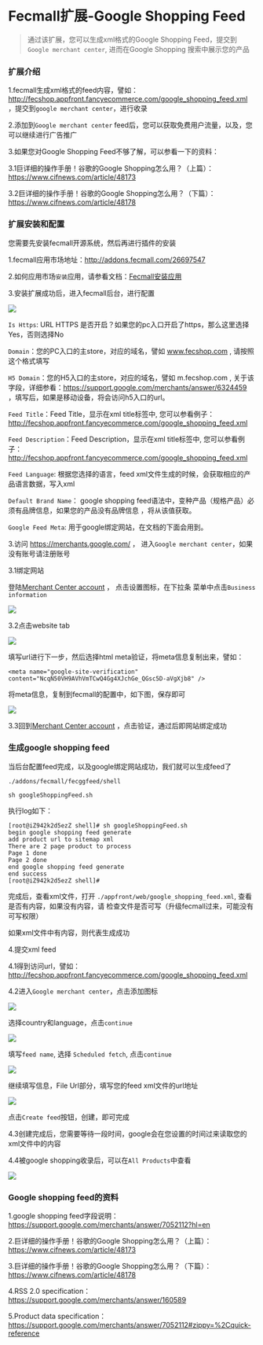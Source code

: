 Fecmall扩展-Google Shopping Feed
=================

> 通过该扩展，您可以生成xml格式的Google Shopping Feed，提交到`Google merchant center`, 进而在Google Shopping
搜索中展示您的产品



### 扩展介绍

1.fecmall生成xml格式的feed内容，譬如：http://fecshop.appfront.fancyecommerce.com/google_shopping_feed.xml
，提交到`google merchant center`，进行收录

2.添加到`Google merchant center` feed后，您可以获取免费用户流量，以及，您可以继续进行广告推广

3.如果您对Google Shopping Feed不够了解，可以参看一下的资料：


3.1巨详细的操作手册！谷歌的Google Shopping怎么用？（上篇）：https://www.cifnews.com/article/48173

3.2巨详细的操作手册！谷歌的Google Shopping怎么用？（下篇）： https://www.cifnews.com/article/48178



### 扩展安装和配置

您需要先安装fecmall开源系统，然后再进行插件的安装

1.fecmall应用市场地址：http://addons.fecmall.com/26697547

2.如何应用市场`安装`应用，请参看文档：[Fecmall安装应用](https://www.fecmall.com/doc/fecshop-guide/addons/cn-2.0/guide-fecmall-addons-install.html)


3.安装扩展成功后，进入fecmall后台，进行配置

![](images/google_feed_1.png)


`Is Https`: URL HTTPS 是否开启？如果您的pc入口开启了https，那么这里选择Yes，否则选择No

`Domain`：您的PC入口的主store，对应的域名，譬如 www.fecshop.com , 请按照这个格式填写

`H5 Domain`：您的H5入口的主store，对应的域名，譬如 m.fecshop.com , 关于该字段，详细参看：https://support.google.com/merchants/answer/6324459
，填写后，如果是移动设备，将会访问h5入口的url。

`Feed Title`：Feed Title，显示在xml title标签中, 您可以参看例子：http://fecshop.appfront.fancyecommerce.com/google_shopping_feed.xml

`Feed Description`：Feed Description，显示在xml title标签中, 您可以参看例子：http://fecshop.appfront.fancyecommerce.com/google_shopping_feed.xml

`Feed Language`: 根据您选择的语言，feed xml文件生成的时候，会获取相应的产品语言数据，写入xml

`Default Brand Name`： google shopping feed语法中，变种产品（规格产品）必须有品牌信息，如果您的产品没有品牌信息
，将从该值获取。


`Google Feed Meta`: 用于google绑定网站，在文档的下面会用到。

3.访问 https://merchants.google.com/ ， 进入`Google merchant center`，如果没有账号请注册账号

3.1绑定网站

登陆[Merchant Center account](https://merchants.google.com/) ， 点击设置图标，在下拉条
菜单中点击`Business information`

![](images/google_feed_2.png)

3.2点击website tab

![](images/google_feed_3.png)

填写url进行下一步，然后选择html meta验证，将meta信息复制出来，譬如：

```
<meta name="google-site-verification" content="NcqN50VH9AVhVmTCwQ4Gg4XJchGe_QGsc5D-aVgXjb8" />
```

将meta信息，复制到fecmall的配置中，如下图，保存即可

![](images/google_feed_3.png)


3.3回到[Merchant Center account](https://merchants.google.com/) ，点击验证，通过后即网站绑定成功


### 生成google shopping feed

当后台配置feed完成，以及google绑定网站成功，我们就可以生成feed了

```
./addons/fecmall/fecggfeed/shell

sh googleShoppingFeed.sh
```

执行log如下：

```
[root@iZ942k2d5ezZ shell]# sh googleShoppingFeed.sh 
begin google shopping feed generate
add product url to sitemap xml
There are 2 page product to process
Page 1 done
Page 2 done
end google shopping feed generate
end success
[root@iZ942k2d5ezZ shell]# 

```


完成后，查看xml文件，打开 `./appfront/web/google_shopping_feed.xml`, 查看是否有内容，如果没有内容，请
检查文件是否可写（升级fecmall过来，可能没有可写权限）

如果xml文件中有内容，则代表生成成功


4.提交xml feed

4.1得到访问url，譬如：http://fecshop.appfront.fancyecommerce.com/google_shopping_feed.xml

4.2进入`Google merchant center`，点击添加图标

![](images/google_feed_5.png)

选择country和language，点击`continue`

![](images/google_feed_6.png)

填写`feed name`,  选择   `Scheduled fetch`, 点击`continue`

![](images/google_feed_7.png)

继续填写信息，File Url部分，填写您的feed xml文件的url地址

![](images/google_feed_8.png)


点击`Create feed`按钮，创建，即可完成

4.3创建完成后，您需要等待一段时间，google会在您设置的时间过来读取您的xml文件中的内容


4.4被google shopping收录后，可以在`All Products`中查看

![](images/google_feed_9.png)


### Google shopping feed的资料


1.google shopping feed字段说明：https://support.google.com/merchants/answer/7052112?hl=en

2.巨详细的操作手册！谷歌的Google Shopping怎么用？（上篇）：https://www.cifnews.com/article/48173

3.巨详细的操作手册！谷歌的Google Shopping怎么用？（下篇）： https://www.cifnews.com/article/48178

4.RSS 2.0 specification：https://support.google.com/merchants/answer/160589

5.Product data specification：https://support.google.com/merchants/answer/7052112#zippy=%2Cquick-reference








